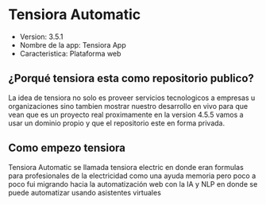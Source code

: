 # Tensiora Automatic


* Version: 3.5.1
* Nombre de la app: Tensiora App
* Caracteristica: Plataforma web 


## ¿Porqué tensiora esta como repositorio publico?
La idea de tensiora no solo es proveer servicios tecnologicos a empresas u organizaciones sino tambien mostrar nuestro desarrollo en vivo para que vean que es un proyecto real proximamente en la version 4.5.5 vamos a usar un dominio propio y que el repositorio este en forma privada. 

## Como empezo tensiora

Tensiora Automatic se llamada tensiora electric en donde eran formulas para profesionales de la electricidad como una ayuda memoria pero poco a poco fui migrando hacia la automatización web con la IA y NLP en donde se puede automatizar usando asistentes virtuales 



